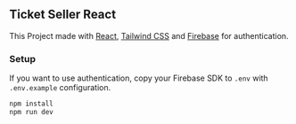 ## Ticket Seller React

This Project made with [React](https://react.dev/), [Tailwind CSS](https://tailwindcss.com/) and [Firebase](https://firebase.google.com/) for authentication.

### Setup
If you want to use authentication, copy your Firebase SDK to `.env` with `.env.example` configuration.

```sh
npm install
npm run dev
```

